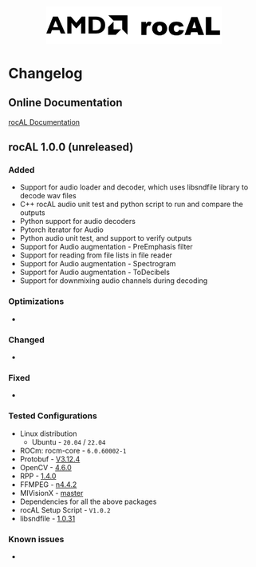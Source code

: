 <p align="center"><img width="70%" src="docs/data/rocAL_logo.png" /></p>

# Changelog

## Online Documentation

[rocAL Documentation](https://github.com/ROCm/rocAL)

## rocAL 1.0.0 (unreleased)

### Added

* Support for audio loader and decoder, which uses libsndfile library to decode wav files
* C++ rocAL audio unit test and python script to run and compare the outputs
* Python support for audio decoders
* Pytorch iterator for Audio
* Python audio unit test, and support to verify outputs
* Support for Audio augmentation - PreEmphasis filter
* Support for reading from file lists in file reader
* Support for Audio augmentation - Spectrogram
* Support for Audio augmentation - ToDecibels
* Support for downmixing audio channels during decoding

### Optimizations

* 

### Changed

* 

### Fixed

* 

### Tested Configurations

* Linux distribution
  + Ubuntu - `20.04` / `22.04`
* ROCm: rocm-core - `6.0.60002-1`
* Protobuf - [V3.12.4](https://github.com/protocolbuffers/protobuf/releases/tag/v3.12.4)
* OpenCV - [4.6.0](https://github.com/opencv/opencv/releases/tag/4.6.0)
* RPP - [1.4.0](https://github.com/ROCms/rpp/releases/tag/1.4.0)
* FFMPEG - [n4.4.2](https://github.com/FFmpeg/FFmpeg/releases/tag/n4.4.2)
* MIVisionX - [master](https://github.com/ROCm/MIVisionX)
* Dependencies for all the above packages
* rocAL Setup Script - `V1.0.2`
* libsndfile - [1.0.31](https://github.com/libsndfile/libsndfile/releases/tag/1.0.31)

### Known issues

* 
